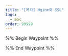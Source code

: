 ```yaml
---
title: "[목차] Nginx와 SSL"
tags:
  - moc
order: 99999
---
```

%% Begin Waypoint %%


%% End Waypoint %%